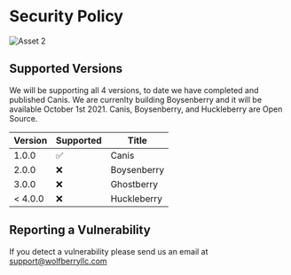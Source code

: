 # Security Policy

![Asset 2](https://user-images.githubusercontent.com/21232416/129588999-d72d2c88-e18c-4c18-be00-861e061106fd.png)

## Supported Versions

We will be supporting all 4 versions, to date we have completed and published Canis. We are currenlty building Boysenberry and it will be available October 1st 2021. Canis, Boysenberry, and Huckleberry are Open Source.


| Version | Supported          | Title      | 
| ------- | ------------------ |------------|
| 1.0.0   | :white_check_mark: | Canis      |
| 2.0.0   | :x:                | Boysenberry|
| 3.0.0   | :x:                | Ghostberry |
| < 4.0.0 | :x:                | Huckleberry|

## Reporting a Vulnerability

If you detect a vulnerability please send us an email at support@wolfberryllc.com

